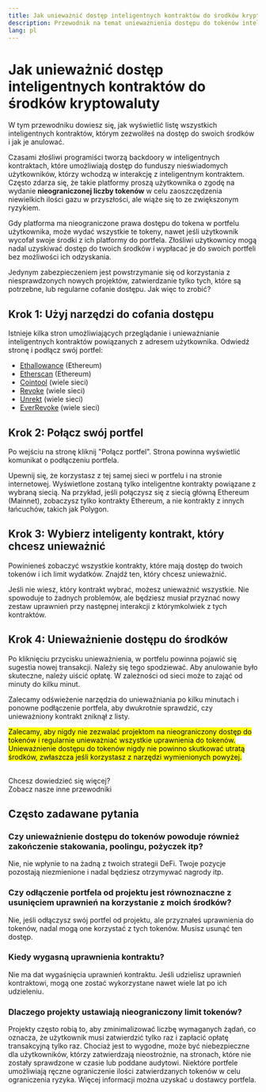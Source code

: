```yaml
---
title: Jak unieważnić dostęp inteligentnych kontraktów do środków kryptowaluty
description: Przewodnik na temat unieważnienia dostępu do tokenów inteligentnym kontraktom
lang: pl
---
```


# Jak unieważnić dostęp inteligentnych kontraktów do środków kryptowaluty

W tym przewodniku dowiesz się, jak wyświetlić listę wszystkich inteligentnych kontraktów, którym zezwoliłeś na dostęp do swoich środków i jak je anulować.

Czasami złośliwi programiści tworzą backdoory w inteligentnych kontraktach, które umożliwiają dostęp do funduszy nieświadomych użytkowników, którzy wchodzą w interakcję z inteligentnym kontraktem. Często zdarza się, że takie platformy proszą użytkownika o zgodę na wydanie **nieograniczonej liczby tokenów** w celu zaoszczędzenia niewielkich ilości gazu w przyszłości, ale wiąże się to ze zwiększonym ryzykiem.

Gdy platforma ma nieograniczone prawa dostępu do tokena w portfelu użytkownika, może wydać wszystkie te tokeny, nawet jeśli użytkownik wycofał swoje środki z ich platformy do portfela. Złośliwi użytkownicy mogą nadal uzyskiwać dostęp do twoich środków i wypłacać je do swoich portfeli bez możliwości ich odzyskania.

Jedynym zabezpieczeniem jest powstrzymanie się od korzystania z niesprawdzonych nowych projektów, zatwierdzanie tylko tych, które są potrzebne, lub regularne cofanie dostępu. Jak więc to zrobić?

## Krok 1: Użyj narzędzi do cofania dostępu

Istnieje kilka stron umożliwiających przeglądanie i unieważnianie inteligentnych kontraktów powiązanych z adresem użytkownika. Odwiedź stronę i podłącz swój portfel:

- [Ethallowance](https://ethallowance.com/) (Ethereum)
- [Etherscan](https://etherscan.io/tokenapprovalchecker) (Ethereum)
- [Cointool](https://cointool.app/approve/eth) (wiele sieci)
- [Revoke](https://revoke.cash/) (wiele sieci)
- [Unrekt](https://app.unrekt.net/) (wiele sieci)
- [EverRevoke](https://everrise.com/everrevoke/) (wiele sieci)

## Krok 2: Połącz swój portfel

Po wejściu na stronę kliknij "Połącz portfel". Strona powinna wyświetlić komunikat o podłączeniu portfela.

Upewnij się, że korzystasz z tej samej sieci w portfelu i na stronie internetowej. Wyświetlone zostaną tylko inteligentne kontrakty powiązane z wybraną siecią. Na przykład, jeśli połączysz się z siecią główną Ethereum (Mainnet), zobaczysz tylko kontrakty Ethereum, a nie kontrakty z innych łańcuchów, takich jak Polygon.

## Krok 3: Wybierz inteligenty kontrakt, który chcesz unieważnić

Powinieneś zobaczyć wszystkie kontrakty, które mają dostęp do twoich tokenów i ich limit wydatków. Znajdź ten, który chcesz unieważnić.

Jeśli nie wiesz, który kontrakt wybrać, możesz unieważnić wszystkie. Nie spowoduje to żadnych problemów, ale będziesz musiał przyznać nowy zestaw uprawnień przy następnej interakcji z którymkolwiek z tych kontraktów.

## Krok 4: Unieważnienie dostępu do środków

Po kliknięciu przycisku unieważnienia, w portfelu powinna pojawić się sugestia nowej transakcji. Należy się tego spodziewać. Aby anulowanie było skuteczne, należy uiścić opłatę. W zależności od sieci może to zająć od minuty do kilku minut.

Zalecamy odświeżenie narzędzia do unieważniania po kilku minutach i ponowne podłączenie portfela, aby dwukrotnie sprawdzić, czy unieważniony kontrakt zniknął z listy.

<mark>Zalecamy, aby nigdy nie zezwalać projektom na nieograniczony dostęp do tokenów i regularnie unieważniać wszystkie uprawnienia do tokenów. Unieważnienie dostępu do tokenów nigdy nie powinno skutkować utratą środków, zwłaszcza jeśli korzystasz z narzędzi wymienionych powyżej.</mark>

 <br />

<InfoBanner shouldSpaceBetween emoji=":eyes:">
  <div>Chcesz dowiedzieć się więcej?</div>
  <ButtonLink to="/guides/">
    Zobacz nasze inne przewodniki
  </ButtonLink>
</InfoBanner>

## Często zadawane pytania

### Czy unieważnienie dostępu do tokenów powoduje również zakończenie stakowania, poolingu, pożyczek itp?

Nie, nie wpłynie to na żadną z twoich strategii DeFi. Twoje pozycje pozostają niezmienione i nadal będziesz otrzymywać nagrody itp.

### Czy odłączenie portfela od projektu jest równoznaczne z usunięciem uprawnień na korzystanie z moich środków?

Nie, jeśli odłączysz swój portfel od projektu, ale przyznałeś uprawnienia do tokenów, nadal mogą one korzystać z tych tokenów. Musisz usunąć ten dostęp.

### Kiedy wygasną uprawnienia kontraktu?

Nie ma dat wygaśnięcia uprawnień kontraktu. Jeśli udzielisz uprawnień kontraktowi, mogą one zostać wykorzystane nawet wiele lat po ich udzieleniu.

### Dlaczego projekty ustawiają nieograniczony limit tokenów?

Projekty często robią to, aby zminimalizować liczbę wymaganych żądań, co oznacza, że użytkownik musi zatwierdzić tylko raz i zapłacić opłatę transakcyjną tylko raz. Chociaż jest to wygodne, może być niebezpieczne dla użytkowników, którzy zatwierdzają nieostrożnie, na stronach, które nie zostały sprawdzone w czasie lub poddane audytowi. Niektóre portfele umożliwiają ręczne ograniczenie ilości zatwierdzanych tokenów w celu ograniczenia ryzyka. Więcej informacji można uzyskać u dostawcy portfela.
